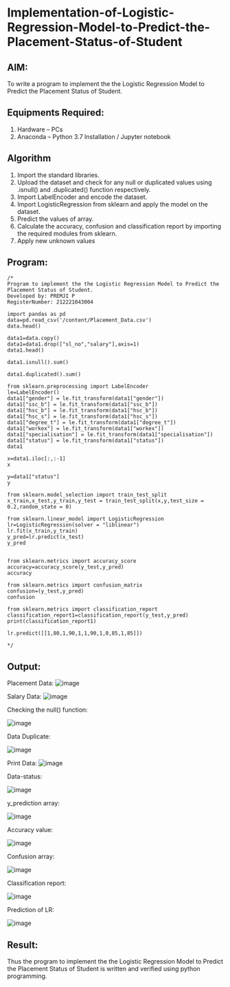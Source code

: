 # Implementation-of-Logistic-Regression-Model-to-Predict-the-Placement-Status-of-Student

## AIM:
To write a program to implement the the Logistic Regression Model to Predict the Placement Status of Student.

## Equipments Required:
1. Hardware – PCs
2. Anaconda – Python 3.7 Installation / Jupyter notebook

## Algorithm
1. Import the standard libraries.
2. Upload the dataset and check for any null or duplicated values using .isnull() and .duplicated() function respectively.
3. Import LabelEncoder and encode the dataset.
4. Import LogisticRegression from sklearn and apply the model on the dataset.
5. Predict the values of array.
6. Calculate the accuracy, confusion and classification report by importing the required modules from sklearn.
7. Apply new unknown values

## Program:
```
/*
Program to implement the the Logistic Regression Model to Predict the Placement Status of Student.
Developed by: PREMJI P
RegisterNumber: 212221043004

import pandas as pd
data=pd.read_csv('/content/Placement_Data.csv')
data.head()

data1=data.copy()
data1=data1.drop(["sl_no","salary"],axis=1)
data1.head()

data1.isnull().sum()

data1.duplicated().sum()

from sklearn.preprocessing import LabelEncoder
le=LabelEncoder()
data1["gender"] = le.fit_transform(data1["gender"])
data1["ssc_b"] = le.fit_transform(data1["ssc_b"])
data1["hsc_b"] = le.fit_transform(data1["hsc_b"])
data1["hsc_s"] = le.fit_transform(data1["hsc_s"])
data1["degree_t"] = le.fit_transform(data1["degree_t"])
data1["workex"] = le.fit_transform(data1["workex"])
data1["specialisation"] = le.fit_transform(data1["specialisation"])
data1["status"] = le.fit_transform(data1["status"])
data1

x=data1.iloc[:,:-1]
x

y=data1["status"]
y

from sklearn.model_selection import train_test_split
x_train,x_test,y_train,y_test = train_test_split(x,y,test_size = 0.2,random_state = 0)

from sklearn.linear_model import LogisticRegression
lr=LogisticRegression(solver = "liblinear")
lr.fit(x_train,y_train)
y_pred=lr.predict(x_test)
y_pred


from sklearn.metrics import accuracy_score
accuracy=accuracy_score(y_test,y_pred)
accuracy

from sklearn.metrics import confusion_matrix
confusion=(y_test,y_pred)
confusion

from sklearn.metrics import classification_report
classification_report1=classification_report(y_test,y_pred)
print(classification_report1)

lr.predict([[1,80,1,90,1,1,90,1,0,85,1,85]])

*/
```

## Output:
Placement Data:
![image](https://user-images.githubusercontent.com/119389139/233679600-d7637871-ac7e-4ef8-8538-cfe8f8c1ddb3.png)

Salary Data:
![image](https://user-images.githubusercontent.com/119389139/233679823-32ae13cc-489d-436a-925a-6187d6de27ed.png)

Checking the null() function:











![image](https://user-images.githubusercontent.com/119389139/233679969-7a2b5524-270d-4377-9728-f78188177f6c.png)

Data Duplicate:



![image](https://user-images.githubusercontent.com/119389139/233680057-efb79829-4a73-4fab-9e37-01f58b54898b.png)

Print Data:
![image](https://user-images.githubusercontent.com/119389139/233680198-69570dd4-1cce-4363-bce2-a4cae93e236e.png)

Data-status:




![image](https://user-images.githubusercontent.com/119389139/233680590-861937d3-aba8-400c-8ccf-80c25444cd69.png)

y_prediction array:





![image](https://user-images.githubusercontent.com/119389139/233680712-229c768c-f1c1-4ec8-b43f-0b0d2996ee31.png)

Accuracy value:





![image](https://user-images.githubusercontent.com/119389139/233680788-7cbdbe90-d08b-4076-aac7-50a4ad6c26b0.png)

Confusion array:




![image](https://user-images.githubusercontent.com/119389139/233681147-aca68fa8-33ae-48e3-b8db-bfe884d619ee.png)

Classification report:





![image](https://user-images.githubusercontent.com/119389139/233681332-f1ee5ca5-9812-40b9-8d7b-c3cda844fec3.png)

Prediction of LR:


![image](https://user-images.githubusercontent.com/119389139/233681412-e62e2859-e43f-4515-8a18-ae7ea8bc19cb.png)

## Result:
Thus the program to implement the the Logistic Regression Model to Predict the Placement Status of Student is written and verified using python programming.
